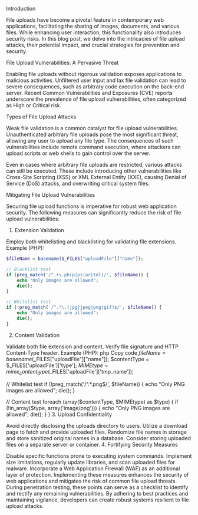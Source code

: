 Introduction

File uploads have become a pivotal feature in contemporary web applications, facilitating the sharing of images, documents, and various files. While enhancing user interaction, this functionality also introduces security risks. In this blog post, we delve into the intricacies of file upload attacks, their potential impact, and crucial strategies for prevention and security.

File Upload Vulnerabilities: A Pervasive Threat

Enabling file uploads without rigorous validation exposes applications to malicious activities. Unfiltered user input and lax file validation can lead to severe consequences, such as arbitrary code execution on the back-end server. Recent Common Vulnerabilities and Exposures (CVE) reports underscore the prevalence of file upload vulnerabilities, often categorized as High or Critical risk.

Types of File Upload Attacks

Weak file validation is a common catalyst for file upload vulnerabilities. Unauthenticated arbitrary file uploads pose the most significant threat, allowing any user to upload any file type. The consequences of such vulnerabilities include remote command execution, where attackers can upload scripts or web shells to gain control over the server.

Even in cases where arbitrary file uploads are restricted, various attacks can still be executed. These include introducing other vulnerabilities like Cross-Site Scripting (XSS) or XML External Entity (XXE), causing Denial of Service (DoS) attacks, and overwriting critical system files.

Mitigating File Upload Vulnerabilities

Securing file upload functions is imperative for robust web application security. The following measures can significantly reduce the risk of file upload vulnerabilities:

1. Extension Validation

Employ both whitelisting and blacklisting for validating file extensions.
Example (PHP):

```php
$fileName = basename($_FILES["uploadFile"]["name"]);

// Blacklist test
if (preg_match('/^.+\.ph(p|ps|ar|tml)/', $fileName)) {
    echo "Only images are allowed";
    die();
}

// Whitelist test
if (!preg_match('/^.*\.(jpg|jpeg|png|gif)$/', $fileName)) {
    echo "Only images are allowed";
    die();
}
```

2. Content Validation

Validate both file extension and content.
Verify file signature and HTTP Content-Type header.
Example (PHP):
php
Copy code
$fileName = basename($_FILES["uploadFile"]["name"]);
$contentType = $_FILES['uploadFile']['type'];
$MIMEtype = mime_content_type($_FILES['uploadFile']['tmp_name']);

// Whitelist test
if (!preg_match('/^.*\.png$/', $fileName)) {
    echo "Only PNG images are allowed";
    die();
}

// Content test
foreach (array($contentType, $MIMEtype) as $type) {
    if (!in_array($type, array('image/png'))) {
        echo "Only PNG images are allowed";
        die();
    }
}
3. Upload Confidentiality

Avoid directly disclosing the uploads directory to users.
Utilize a download page to fetch and provide uploaded files.
Randomize file names in storage and store sanitized original names in a database.
Consider storing uploaded files on a separate server or container.
4. Fortifying Security Measures

Disable specific functions prone to executing system commands.
Implement size limitations, regularly update libraries, and scan uploaded files for malware.
Incorporate a Web Application Firewall (WAF) as an additional layer of protection.
Implementing these measures enhances the security of web applications and mitigates the risk of common file upload threats. During penetration testing, these points can serve as a checklist to identify and rectify any remaining vulnerabilities. By adhering to best practices and maintaining vigilance, developers can create robust systems resilient to file upload attacks.